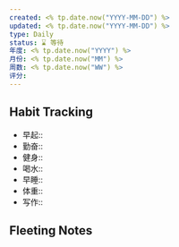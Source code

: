 ```yaml
---
created: <% tp.date.now("YYYY-MM-DD") %>
updated: <% tp.date.now("YYYY-MM-DD") %>
type: Daily
status: ⌛️ 等待
年度: <% tp.date.now("YYYY") %>
月份: <% tp.date.now("MM") %>
周数: <% tp.date.now("WW") %>
评分:
---
```

## Habit Tracking
- 早起:: 
- 勤奋:: 
- 健身:: 
- 喝水:: 
- 早睡:: 
- 体重:: 
- 写作::
## Fleeting Notes